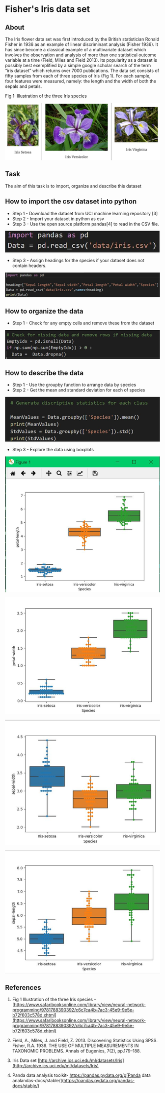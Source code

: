 # Fisher's Iris data set


## About 
The Iris flower data set was first introduced by the British statistician Ronald Fisher in 1936 as an example of linear discriminant analysis (Fisher 1936). It has since become a classical example of a multivariate dataset which involves the observation and analysis of more than one statistical outcome variable at a time (Field, Miles and Field 2013). Its popularity as a dataset is possibly best exemplified by a simple google scholar search of the term “iris dataset” which returns over 7000 publications. The data set consists of fifty samples from each of three species of Iris (Fig 1). For each sample, four features were measured, namely: the length and the width of both the sepals and petals.
 

 
Fig 1: Illustration of the three Iris species

![iris](Iris%20Image.jpg)

## Task
The aim of this task is to import, organize and describe this dataset

## How to import the csv dataset into python 

* Step 1 - Download the dataset from UCI machine learning repository [3]  
* Step 2 - Import your dataset in python as csv
* Step 3 - Use the open source platform pandas[4] to read in the CSV file.  

![csv import](csvimport.JPG)

* Step 3 - Assign headings for the species if your dataset does not contain headers.

![header](headings.JPG)

## How to organize the data 
* Step 1 - Check for any empty cells and remove these from the dataset 

![emptycells](missingdata.JPG)

## How to describe the data 

* Step 1 - Use the groupby function to arrange data by species 
* Step 2 - Get the mean and standard deviation for each of species  

![meanstd](descriptivestat.JPG)

* Step 3 - Explore the data using boxplots

![petallenght](petallenght.JPG)  

![petalwidth](petalwidth.JPG)  

![sepallenght](sepalwidth.JPG) 

![sepalwidth](sepallenght.JPG)



















## References 

1. Fig 1 Illustration of the three Iris species - [https://www.safaribooksonline.com/library/view/neural-network-programming/9781788390392/c6c7ca4b-7ac3-45e9-9e5e-b72f603c578d.xhtml](https://www.safaribooksonline.com/library/view/neural-network-programming/9781788390392/c6c7ca4b-7ac3-45e9-9e5e-b72f603c578d.xhtml) 

2. Field, A., Miles, J. and Field, Z. 2013. Discovering Statistics Using SPSS.
Fisher, R.A. 1936. THE USE OF MULTIPLE MEASUREMENTS IN TAXONOMIC PROBLEMS. Annals of Eugenics, 7(2), pp.179–188. 

3. Iris Data set [http://archive.ics.uci.edu/ml/datasets/Iris](http://archive.ics.uci.edu/ml/datasets/Iris) 

4. Panda data analysis toolkit- https://pandas.pydata.org/p[Panda data analandas-docs/stable/](https://pandas.pydata.org/pandas-docs/stable/)

